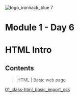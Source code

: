 ![logo_ironhack_blue 7](https://user-images.githubusercontent.com/23629340/40541063-a07a0a8a-601a-11e8-91b5-2f13e4e6b441.png)
# Module 1 - Day 6
# HTML Intro

## Contents
> HTML | Basic web page

[01_class-html_basic_import_css](./01_class-html_basic_import_css)
